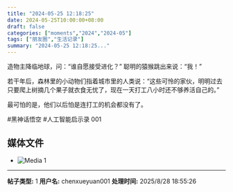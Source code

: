 ```yaml
---
title: "2024-05-25 12:18:25"
date: 2024-05-25T10:00:00+08:00
draft: false
categories: ["moments","2024","2024-05"]
tags: ["朋友圈","生活记录"]
summary: "2024-05-25 12:18:25..."
---
```


造物主降临地球，问：“谁自愿接受进化？”
聪明的猿猴跳出来说：“我！”

若干年后，森林里的小动物们指着城市里的人类说：“这些可怜的家伙，明明过去只要爬上树摘几个果子就衣食无忧了，现在一天打工八小时还不够养活自己的。”

最可怕的是，他们以后怕是连打工的机会都没有了。

#黑神话悟空
​#人工智能启示录 001

## 媒体文件

- ![Media 1](/Moments/photos/2024-05-25/202405251218250.jpg)

---

**帖子类型:** 1
**用户名:** chenxueyuan001
**处理时间:** 2025/8/28 18:55:26
